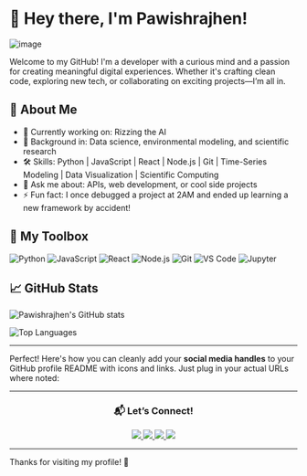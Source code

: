 # 👋 Hey there, I'm Pawishrajhen!
![image](https://github.com/user-attachments/assets/89c407f9-3568-4114-99de-a31a5edd04e1)


Welcome to my GitHub! I'm a developer with a curious mind and a passion for creating meaningful digital experiences. Whether it's crafting clean code, exploring new tech, or collaborating on exciting projects—I’m all in.

## 🚀 About Me

- 🔭 Currently working on: Rizzing the AI
- 💼 Background in: Data science, environmental modeling, and scientific research
- 🛠️ Skills: Python | JavaScript | React | Node.js | Git | Time-Series Modeling | Data Visualization | Scientific Computing
- 💬 Ask me about: APIs, web development, or cool side projects
- ⚡ Fun fact: I once debugged a project at 2AM and ended up learning a new framework by accident!

## 🧰 My Toolbox

![Python](https://img.shields.io/badge/-Python-black?style=flat-square&logo=python)
![JavaScript](https://img.shields.io/badge/-JavaScript-black?style=flat-square&logo=javascript)
![React](https://img.shields.io/badge/-React-black?style=flat-square&logo=react)
![Node.js](https://img.shields.io/badge/-Node.js-black?style=flat-square&logo=node.js)
![Git](https://img.shields.io/badge/-Git-black?style=flat-square&logo=git)
![VS Code](https://img.shields.io/badge/VS%20Code-007ACC?style=flat-square&logo=visualstudiocode&logoColor=white)
![Jupyter](https://img.shields.io/badge/-Jupyter-black?style=flat-square&logo=jupyter)

## 📈 GitHub Stats

![Pawishrajhen's GitHub stats](https://github-readme-stats.vercel.app/api?username=pawishrajhenAR&show_icons=true&theme=radical)

![Top Languages](https://github-readme-stats.vercel.app/api/top-langs/?username=pawishrajhenAR&layout=compact&theme=radical)

---
Perfect! Here's how you can cleanly add your **social media handles** to your GitHub profile README with icons and links. Just plug in your actual URLs where noted:

---

<h3 align="center">📬 Let’s Connect!</h3>

<p align="center">
  <a href="https://www.linkedin.com/in/pawish6364/" target="_blank">
    <img src="https://img.shields.io/badge/LinkedIn-%230077B5.svg?&style=for-the-badge&logo=linkedin&logoColor=white" />
  </a>
  <a href="https://www.instagram.com/ipawish/" target="_blank">
    <img src="https://img.shields.io/badge/Instagram-%23E4405F.svg?&style=for-the-badge&logo=instagram&logoColor=white" />
  </a>
  <a href="https://www.kaggle.com/pawish" target="_blank">
    <img src="https://img.shields.io/badge/Kaggle-20BEFF.svg?&style=for-the-badge&logo=kaggle&logoColor=white" />
  </a>
  <a href="https://mail.google.com/mail/?view=cm&fs=1&to=pawishrajhen@gmail.com" target="_blank">
    <img src="https://img.shields.io/badge/Gmail-D14836?logo=gmail&logoColor=white&style=for-the-badge" />
  </a>
</p>

---

Thanks for visiting my profile! 🚀
